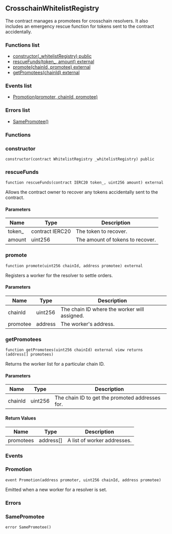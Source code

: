 
## CrosschainWhitelistRegistry

The contract manages a promotees for crosschain resolvers. It also includes an
emergency rescue function for tokens sent to the contract accidentally.

### Functions list
- [constructor(_whitelistRegistry) public](#constructor)
- [rescueFunds(token_, amount) external](#rescuefunds)
- [promote(chainId, promotee) external](#promote)
- [getPromotees(chainId) external](#getpromotees)

### Events list
- [Promotion(promoter, chainId, promotee) ](#promotion)

### Errors list
- [SamePromotee() ](#samepromotee)

### Functions
### constructor

```solidity
constructor(contract WhitelistRegistry _whitelistRegistry) public
```

### rescueFunds

```solidity
function rescueFunds(contract IERC20 token_, uint256 amount) external
```
Allows the contract owner to recover any tokens accidentally sent to the contract.

#### Parameters

| Name | Type | Description |
| ---- | ---- | ----------- |
| token_ | contract IERC20 | The token to recover. |
| amount | uint256 | The amount of tokens to recover. |

### promote

```solidity
function promote(uint256 chainId, address promotee) external
```
Registers a worker for the resolver to settle orders.

#### Parameters

| Name | Type | Description |
| ---- | ---- | ----------- |
| chainId | uint256 | The chain ID where the worker will assigned. |
| promotee | address | The worker's address. |

### getPromotees

```solidity
function getPromotees(uint256 chainId) external view returns (address[] promotees)
```
Returns the worker list for a particular chain ID.

#### Parameters

| Name | Type | Description |
| ---- | ---- | ----------- |
| chainId | uint256 | The chain ID to get the promoted addresses for. |

#### Return Values

| Name | Type | Description |
| ---- | ---- | ----------- |
promotees | address[] | A list of worker addresses. |

### Events
### Promotion

```solidity
event Promotion(address promoter, uint256 chainId, address promotee)
```
Emitted when a new worker for a resolver is set.

### Errors
### SamePromotee

```solidity
error SamePromotee()
```

